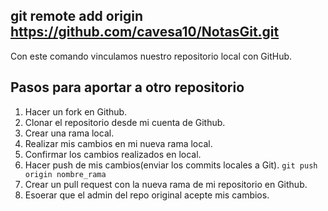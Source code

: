 ## git remote add origin https://github.com/cavesa10/NotasGit.git
Con este comando vinculamos nuestro repositorio local con GitHub.

## Pasos para aportar a otro repositorio
1. Hacer un fork en Github.
2. Clonar el repositorio desde mi cuenta de Github.
3. Crear una rama local.
4. Realizar mis cambios en mi nueva rama local.
5. Confirmar los cambios realizados en local.
6. Hacer push de mis cambios(enviar los commits locales a Git). `git push origin nombre_rama`
7. Crear un pull request con la nueva rama de mi repositorio en Github.
8. Esoerar que el admin del repo original acepte mis cambios.

